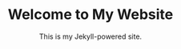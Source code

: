<div style="text-align: center;">
  <h1>Welcome to My Website</h1>
  <p>This is my Jekyll-powered site.</p>
</div>
